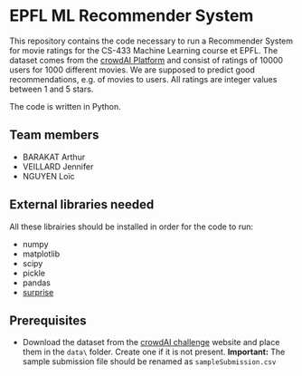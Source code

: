 # EPFL ML Recommender System

This repository contains the code necessary to run a Recommender System for movie ratings for the CS-433 Machine Learning course et EPFL.
The dataset comes from the [crowdAI Platform](https://www.crowdai.org/challenges/epfl-ml-recommender-system) and consist of ratings of 10000 users for 1000 different movies.
We are supposed to predict good recommendations, e.g. of movies to users. All ratings are integer values between 1 and 5 stars.

The code is written in Python.

## Team members

- BARAKAT Arthur
- VEILLARD Jennifer
- NGUYEN Loïc

## External libraries needed

All these librairies should be installed in order for the code to run:

- numpy
- matplotlib
- scipy
- pickle
- pandas
- [surprise](http://surpriselib.com/)

## Prerequisites

* Download the dataset from the [crowdAI challenge](https://www.crowdai.org/challenges/epfl-ml-recommender-system/dataset_files) website and place them in the `data\` folder.
Create one if it is not present. 
**Important:** The sample submission file should be renamed as `sampleSubmission.csv`



